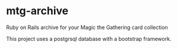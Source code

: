 # mtg-archive
Ruby on Rails archive for your Magic the Gathering card collection

This project uses a postgrsql database with a bootstrap framework.
